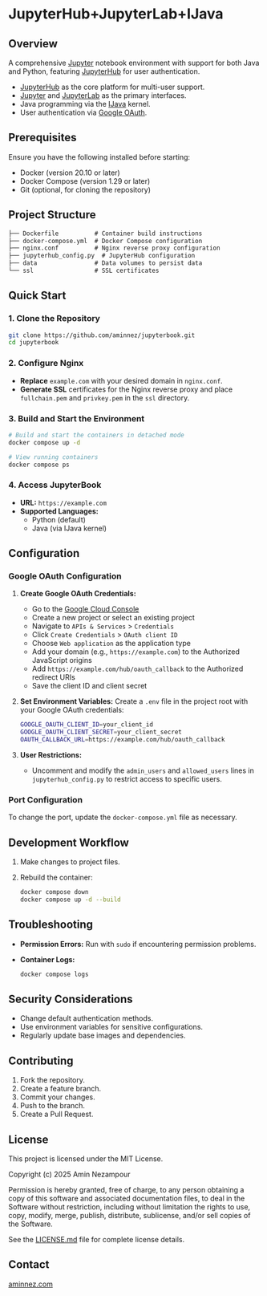 # JupyterHub+JupyterLab+IJava

## Overview

A comprehensive [Jupyter](https://jupyter.org/) notebook environment with support for both Java and Python, featuring [JupyterHub](https://github.com/jupyterhub/jupyterhub) for user authentication.

- [JupyterHub](https://github.com/jupyterhub/jupyterhub) as the core platform for multi-user support.
- [Jupyter](https://jupyter.org/) and [JupyterLab](https://jupyterlab.readthedocs.io/en/stable/) as the primary interfaces.
- Java programming via the [IJava](https://github.com/SpencerPark/IJava) kernel.
- User authentication via [Google OAuth](https://developers.google.com/identity/protocols/oauth2).

## Prerequisites

Ensure you have the following installed before starting:

- Docker (version 20.10 or later)
- Docker Compose (version 1.29 or later)
- Git (optional, for cloning the repository)

## Project Structure

```txt
├── Dockerfile          # Container build instructions
├── docker-compose.yml  # Docker Compose configuration
├── nginx.conf          # Nginx reverse proxy configuration
├── jupyterhub_config.py  # JupyterHub configuration
├── data                # Data volumes to persist data
└── ssl                 # SSL certificates
```

## Quick Start

### 1. Clone the Repository

```bash
git clone https://github.com/aminnez/jupyterbook.git
cd jupyterbook
```

### 2. Configure Nginx

- **Replace** `example.com` with your desired domain in `nginx.conf`.
- **Generate SSL** certificates for the Nginx reverse proxy and place `fullchain.pem` and `privkey.pem` in the `ssl` directory.

### 3. Build and Start the Environment

```bash
# Build and start the containers in detached mode
docker compose up -d

# View running containers
docker compose ps
```

### 4. Access JupyterBook

- **URL:** `https://example.com`
- **Supported Languages:**
  - Python (default)
  - Java (via IJava kernel)

## Configuration

### Google OAuth Configuration

1. **Create Google OAuth Credentials:**
   - Go to the [Google Cloud Console](https://console.cloud.google.com/)
   - Create a new project or select an existing project
   - Navigate to `APIs & Services` > `Credentials`
   - Click `Create Credentials` > `OAuth client ID`
   - Choose `Web application` as the application type
   - Add your domain (e.g., `https://example.com`) to the Authorized JavaScript origins
   - Add `https://example.com/hub/oauth_callback` to the Authorized redirect URIs
   - Save the client ID and client secret

2. **Set Environment Variables:**
   Create a `.env` file in the project root with your Google OAuth credentials:

   ```bash
   GOOGLE_OAUTH_CLIENT_ID=your_client_id
   GOOGLE_OAUTH_CLIENT_SECRET=your_client_secret
   OAUTH_CALLBACK_URL=https://example.com/hub/oauth_callback
   ```

3. **User Restrictions:**
   - Uncomment and modify the `admin_users` and `allowed_users` lines in `jupyterhub_config.py` to restrict access to specific users.

### Port Configuration

To change the port, update the `docker-compose.yml` file as necessary.

## Development Workflow

1. Make changes to project files.
2. Rebuild the container:

   ```bash
   docker compose down
   docker compose up -d --build
   ```

## Troubleshooting

- **Permission Errors:** Run with `sudo` if encountering permission problems.
- **Container Logs:**

  ```bash
  docker compose logs
  ```

## Security Considerations

- Change default authentication methods.
- Use environment variables for sensitive configurations.
- Regularly update base images and dependencies.

## Contributing

1. Fork the repository.
2. Create a feature branch.
3. Commit your changes.
4. Push to the branch.
5. Create a Pull Request.

## License

This project is licensed under the MIT License.

Copyright (c) 2025 Amin Nezampour

Permission is hereby granted, free of charge, to any person obtaining a copy of this software and associated documentation files, to deal in the Software without restriction, including without limitation the rights to use, copy, modify, merge, publish, distribute, sublicense, and/or sell copies of the Software.

See the [LICENSE.md](LICENSE.md) file for complete license details.

## Contact

[aminnez.com](https://aminnez.com)

